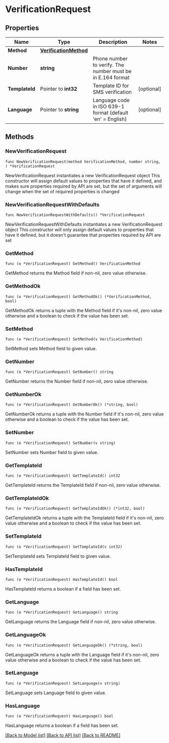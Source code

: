 # VerificationRequest

## Properties

Name | Type | Description | Notes
------------ | ------------- | ------------- | -------------
**Method** | [**VerificationMethod**](VerificationMethod.md) |  | 
**Number** | **string** | Phone number to verify. The number must be in E.164 format | 
**TemplateId** | Pointer to **int32** | Template ID for SMS verification | [optional] 
**Language** | Pointer to **string** | Language code in ISO 639-1 format (default &#39;en&#39; &#x3D; English) | [optional] 

## Methods

### NewVerificationRequest

`func NewVerificationRequest(method VerificationMethod, number string, ) *VerificationRequest`

NewVerificationRequest instantiates a new VerificationRequest object
This constructor will assign default values to properties that have it defined,
and makes sure properties required by API are set, but the set of arguments
will change when the set of required properties is changed

### NewVerificationRequestWithDefaults

`func NewVerificationRequestWithDefaults() *VerificationRequest`

NewVerificationRequestWithDefaults instantiates a new VerificationRequest object
This constructor will only assign default values to properties that have it defined,
but it doesn't guarantee that properties required by API are set

### GetMethod

`func (o *VerificationRequest) GetMethod() VerificationMethod`

GetMethod returns the Method field if non-nil, zero value otherwise.

### GetMethodOk

`func (o *VerificationRequest) GetMethodOk() (*VerificationMethod, bool)`

GetMethodOk returns a tuple with the Method field if it's non-nil, zero value otherwise
and a boolean to check if the value has been set.

### SetMethod

`func (o *VerificationRequest) SetMethod(v VerificationMethod)`

SetMethod sets Method field to given value.


### GetNumber

`func (o *VerificationRequest) GetNumber() string`

GetNumber returns the Number field if non-nil, zero value otherwise.

### GetNumberOk

`func (o *VerificationRequest) GetNumberOk() (*string, bool)`

GetNumberOk returns a tuple with the Number field if it's non-nil, zero value otherwise
and a boolean to check if the value has been set.

### SetNumber

`func (o *VerificationRequest) SetNumber(v string)`

SetNumber sets Number field to given value.


### GetTemplateId

`func (o *VerificationRequest) GetTemplateId() int32`

GetTemplateId returns the TemplateId field if non-nil, zero value otherwise.

### GetTemplateIdOk

`func (o *VerificationRequest) GetTemplateIdOk() (*int32, bool)`

GetTemplateIdOk returns a tuple with the TemplateId field if it's non-nil, zero value otherwise
and a boolean to check if the value has been set.

### SetTemplateId

`func (o *VerificationRequest) SetTemplateId(v int32)`

SetTemplateId sets TemplateId field to given value.

### HasTemplateId

`func (o *VerificationRequest) HasTemplateId() bool`

HasTemplateId returns a boolean if a field has been set.

### GetLanguage

`func (o *VerificationRequest) GetLanguage() string`

GetLanguage returns the Language field if non-nil, zero value otherwise.

### GetLanguageOk

`func (o *VerificationRequest) GetLanguageOk() (*string, bool)`

GetLanguageOk returns a tuple with the Language field if it's non-nil, zero value otherwise
and a boolean to check if the value has been set.

### SetLanguage

`func (o *VerificationRequest) SetLanguage(v string)`

SetLanguage sets Language field to given value.

### HasLanguage

`func (o *VerificationRequest) HasLanguage() bool`

HasLanguage returns a boolean if a field has been set.


[[Back to Model list]](../README.md#documentation-for-models) [[Back to API list]](../README.md#documentation-for-api-endpoints) [[Back to README]](../README.md)


